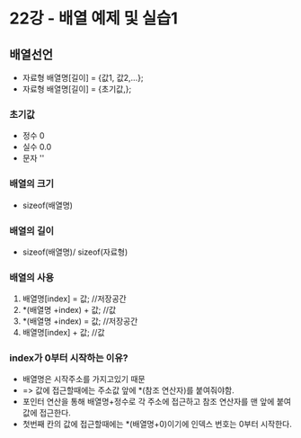 # 22강 - 배열 예제 및 실습1
## 배열선언
- 자료형 배열명[길이] = {값1, 값2,...};
- 자료형 배열명[길이] = {초기값,};

### 초기값
- 정수 0
- 실수 0.0
- 문자 ''

### 배열의 크기
- sizeof(배열명)

### 배열의 길이
- sizeof(배열명)/ sizeof(자료형)

### 배열의 사용
1. 배열명[index] = 값;  //저장공간
2. *(배열명 +index) + 값;   //값
3. *(배열명 +index) = 값;   //저장공간
4. 배열명[index] + 값;  //값

### index가 0부터 시작하는 이유?
- 배열명은 시작주소를 가지고있기 때문
- => 값에 접근할때에는 주소값 앞에 *(참조 연산자)를 붙여줘야함.
- 포인터 연산을 통해 배열명+정수로 각 주소에 접근하고 참조 연산자를 맨 앞에 붙여 값에 접근한다.
- 첫번째 칸의 값에 접근할때에는 *(배열명+0)이기에 인덱스 번호는 0부터 시작한다.
